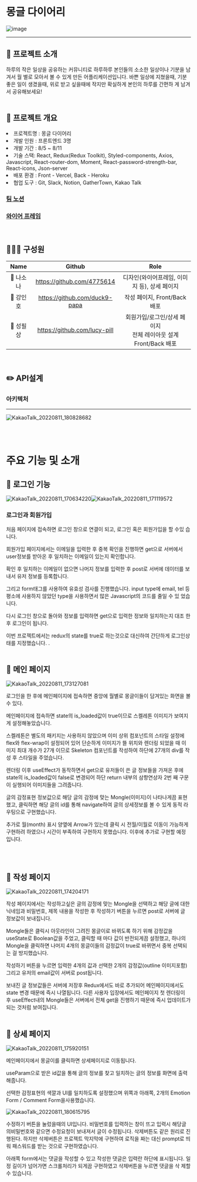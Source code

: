 # 몽글 다이어리

![image](https://user-images.githubusercontent.com/107654769/184087207-119c8d22-4dc2-41eb-9427-dff4c27e4c5c.png)

---

## 📝 프로젝트 소개

하루의 작은 일상을 공유하는 커뮤니티로 하루하루 본인들의 소소한 일상이나 기분을
남겨서 월 별로 모아서 볼 수 있게 만든 어플리케이션입니다. 바쁜 일상에 지쳤을때,
기분 좋은 일이 생겼을때, 위로 받고 싶을때에 작지만 확실하게 본인의 하루를 간편하
게 남겨서 공유해보세요! <br/><br/>

## 📓 프로젝트 개요

<li>프로젝트명 : 몽글 다이어리</li>
<li>개발 인원 : 프론트엔드 3명</li>
<li>개발 기간 : 8/5 ~ 8/11</li>
<li>기술 스택: React, Redux(Redux Toolkit), Styled-components, Axios, Javascript, React-router-dom, Moment, React-password-strength-bar, React-icons, Json-server </li>
<li>배포 환경 : Front - Vercel, Back - Heroku</li>
<li>협업 도구 : Git, Slack, Notion, GatherTown, Kakao Talk</li>

### <a href="https://teamsparta.notion.site/5-1a97b6245a0849b7b5d8b31ffd84cfb6">팀 노션</a>

### <a href="https://s3.us-west-2.amazonaws.com/secure.notion-static.com/5f9870d7-3cd9-45e8-a434-7d70e81c6d6f/%E1%84%8B%E1%85%B5%E1%86%AF%E1%84%80%E1%85%B5%E1%84%8C%E1%85%A1%E1%86%BC_%E1%84%8B%E1%85%AA%E1%84%8B%E1%85%B5%E1%84%8B%E1%85%A5%E1%84%91%E1%85%B3%E1%84%85%E1%85%A6%E1%84%8B%E1%85%B5%E1%86%B7_%E1%84%8E%E1%85%AC%E1%84%8C%E1%85%A9%E1%86%BC.pdf?X-Amz-Algorithm=AWS4-HMAC-SHA256&X-Amz-Content-Sha256=UNSIGNED-PAYLOAD&X-Amz-Credential=AKIAT73L2G45EIPT3X45%2F20220811%2Fus-west-2%2Fs3%2Faws4_request&X-Amz-Date=20220811T074215Z&X-Amz-Expires=86400&X-Amz-Signature=94129e937761a8e592df780089e1f6805e64b83479adf3eadd8be574cf7b954e&X-Amz-SignedHeaders=host&response-content-disposition=filename%20%3D%22%25E1%2584%258B%25E1%2585%25B5%25E1%2586%25AF%25E1%2584%2580%25E1%2585%25B5%25E1%2584%258C%25E1%2585%25A1%25E1%2586%25BC_%25E1%2584%258B%25E1%2585%25AA%25E1%2584%258B%25E1%2585%25B5%25E1%2584%258B%25E1%2585%25A5%25E1%2584%2591%25E1%2585%25B3%25E1%2584%2585%25E1%2585%25A6%25E1%2584%258B%25E1%2585%25B5%25E1%2586%25B7_%25E1%2584%258E%25E1%2585%25AC%25E1%2584%258C%25E1%2585%25A9%25E1%2586%25BC.pdf%22&x-id=GetObject">와이어 프레임</a>

<br/>

## 👨‍👧‍👦 구성원

|   Name    |            Github             |                                   Role                                    |
| :-------: | :---------------------------: | :-----------------------------------------------------------------------: |
| 👧 나소나 |  https://github.com/4775614   |               디자인(와이어프레임, 이미지 등), 상세 페이지                |
| 👦 강인호 | https://github.com/duck9-papa |                       작성 페이지, Front/Back 배포                        |
| 👦 성필상 | https://github.com/lucy-pill  | 회원가입/로그인/상세 페이지 <br/> 전체 레이아웃 설계 <br/>Front/Back 배포 |

<br/>

## ✏️ API설계

### 아키텍처

---

![KakaoTalk_20220811_180828682](https://user-images.githubusercontent.com/107654769/184128677-d8ef0086-cbc6-4ac0-a0ad-2d91c6ecb957.png)

<br/><br/>

# 주요 기능 및 소개

## 🔎 로그인 기능

![KakaoTalk_20220811_170634220](https://user-images.githubusercontent.com/107654769/184092101-616f3187-64a2-40ac-a1e3-7cd74e1887e8.png)![KakaoTalk_20220811_171119572](https://user-images.githubusercontent.com/107654769/184091320-9e22d080-d4f2-4dc1-9bbb-0f9ba6b5b962.png)

### 로그인과 회원가입

처음 페이지에 접속하면 로그인 창으로 연결이 되고, 로그인 혹은 회원가입을 할 수있
습니다.

회원가입 페이지에서는 이메일을 입력한 후 중복 확인을 진행하면 get으로 서버에서
user정보를 받아온 후 일치하는 이메일이 있는지 확인합니다.

확인 후 일치하는 이메일이 없으면 나머지 정보를 입력한 후 post로 서버에 데이터를
보내서 유저 정보를 등록합니다.

그리고 form태그를 사용하여 유효성 검사를 진행했습니다. input type에 email, tel
등 평소에 사용하지 않았던 type을 사용하면서 많은 Javascript의 코드를 줄일 수 있
었습니다.

다시 로그인 창으로 돌아와 정보를 입력하면 get으로 입력한 정보와 일치하는지 대조
한 후 로그인이 됩니다.

이번 프로젝트에서는 redux의 state를 true로 하는것으로 대신하여 간단하게 로그인상
태를 지정했습니다. .<br/><br/>

## 🔎 메인 페이지

![KakaoTalk_20220811_173127081](https://user-images.githubusercontent.com/107654769/184094760-6bb9ca6d-0960-4300-a7b3-d6e8aec8899b.png)

로그인을 한 후에 메인페이지에 접속하면 중앙에 월별로 몽글이들이 담겨있는 화면을
볼 수 있다.

메인페이지에 접속하면 state의 is_loaded값이 true이므로 스켈레톤 이미지가 보여지
게 설정해놓았습니다.

스켈레톤은 별도의 패키지는 사용하지 않았으며 이미 상위 컴포넌트의 스타일 설정에
flex와 flex-wrap이 설정되어 있어 단순하게 이미지가 뜰 위치와 렌더링 되었을 때 이
미지 최대 개수가 27개 이므로 Skeleton 컴포넌트를 작성하여 하단에 27개의 div를 작
성 후 스타일을 주었습니다.

렌더링 이후 useEffect가 동작하면서 get으로 유저들이 쓴 글 정보들을 가져온 후에
state의 is_loaded값이 false로 변경되어 하단 return 내부의 삼항연상자 2번 째 구문
이 실행되어 이미지들을 그려줍니다.

글의 감정표현 정보값으로 해당 글의 감정에 맞는 Mongle(이미지)이 나타나게끔 표현
했고, 클릭하면 해당 글의 id를 통해 navigate하여 글의 상세정보를 볼 수 있게 동적
라우팅으로 구현했습니다.

추가로 월(month) 표시 양옆에 Arrow가 있는데 클릭 시 전월/이월로 이동이 가능하게
구현하려 하였으나 시간이 부족하여 구현하지 못했습니다. 이후에 추가로 구현할 예정
입니다.

<br/><br/>

## 🔎 작성 페이지

![KakaoTalk_20220811_174204171](https://user-images.githubusercontent.com/107654769/184096284-4a540e2e-da56-4cc7-815f-4a833694fecb.png)

작성 페이지에서는 작성하고싶은 글의 감정에 맞는 Mongle을 선택하고 해당 글에 대한
닉네임과 비밀번호, 제목 내용을 작성한 후 작성하기 버튼을 누르면 post로 서버에 글
정보값이 보내집니다.

Mongle들은 클릭시 아웃라인이 그려진 몽글이로 바뀌도록 하기 위해 감정값을
useState로 Boolean값을 주었고, 클릭할 때 마다 값이 반전되게끔 설정했고, 하나의
Mongle을 클릭하면 나머지 4개의 몽글이들의 감정값이 true로 바뀌면서 중복 선택되는
걸 방지했습니다.

작성하기 버튼을 누르면 입력한 4개의 값과 선택한 2개의 감정값(outline 이미지포함)
그리고 유저의 email값이 서버로 post됩니다.

보내진 글 정보값들은 서버에 저장후 Redux에서도 바로 추가되어 메인페이지에서도
state 변경 때문에 즉시 나열됩니다. 다른 사용자 입장에서도 메인페이지 첫 렌더링이
후 useEffect내의 Mongle들은 서버에서 전체 get을 진행하기 때문에 즉시 업데이트가
되는 것처럼 보여집니다. <br/><br/>

## 🔎 상세 페이지

![KakaoTalk_20220811_175920151](https://user-images.githubusercontent.com/107654769/184100883-7c15fd1d-3826-4fe5-857e-bbb463a3b9bf.png)

메인페이지에서 몽글이를 클릭하면 상세페이지로 이동됩니다.

useParam으로 받은 id값을 통해 글의 정보를 찾고 일치하는 글의 정보를 화면에 출력
해줍니다.

선택한 감정표현의 색깔과 UI를 일치하도록 설정했으며 위쪽과 아래쪽, 2개의 Emotion
Form / Comment Form을사용했습니다.

![KakaoTalk_20220811_180615795](https://user-images.githubusercontent.com/107654769/184100974-36c6e849-0a35-4e5a-8314-9fd71fc48cb8.png)

수정하기 버튼을 눌렀을때의 UI입니다. 비밀번호를 입력하는 창이 뜨고 입력시 해당글
의비밀번호와 같으면 수정요청이 보내져서 글이 수정됩니다. 삭제버튼도 같은 원리로
진행된다. 하지만 삭제버튼은 프로젝트 막지막에 구현하여 로직을 짜는 대신 prompt로
띄워 패스워드를 받는 것으로 구현하였습니다.

아래쪽 form에서는 댓글을 작성할 수 있고 작성한 댓글은 입력란 하단에 표시됩니다.
일정 길이가 넘어가면 스크롤처리가 되게끔 구현하였고 삭제버튼을 누르면 댓글을 삭
제할 수 있습니다.
